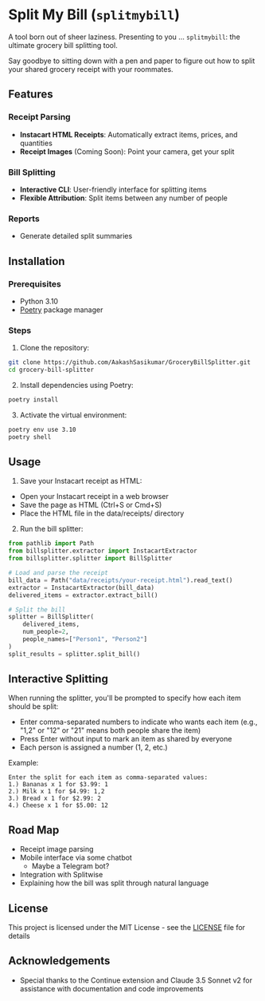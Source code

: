 # Split My Bill (`splitmybill`)

A tool born out of sheer laziness. Presenting to you ... `splitmybill`: the ultimate grocery bill splitting tool.

Say goodbye to sitting down with a pen and paper to figure out how to split your shared grocery receipt with your roommates.

## Features

### Receipt Parsing

- **Instacart HTML Receipts**: Automatically extract items, prices, and quantities
- **Receipt Images** (Coming Soon): Point your camera, get your split

### Bill Splitting

- **Interactive CLI**: User-friendly interface for splitting items
- **Flexible Attribution**: Split items between any number of people

### Reports

- Generate detailed split summaries

## Installation

### Prerequisites

- Python 3.10
- [Poetry](https://python-poetry.org/docs/#installation) package manager

### Steps

1. Clone the repository:

```bash
git clone https://github.com/AakashSasikumar/GroceryBillSplitter.git
cd grocery-bill-splitter
```

2. Install dependencies using Poetry:

```bash
poetry install
```

3. Activate the virtual environment:

```bash
poetry env use 3.10
poetry shell
```

## Usage

1. Save your Instacart receipt as HTML:

- Open your Instacart receipt in a web browser
- Save the page as HTML (Ctrl+S or Cmd+S)
- Place the HTML file in the data/receipts/ directory

2. Run the bill splitter:

```python
from pathlib import Path
from billsplitter.extractor import InstacartExtractor
from billsplitter.splitter import BillSplitter

# Load and parse the receipt
bill_data = Path("data/receipts/your-receipt.html").read_text()
extractor = InstacartExtractor(bill_data)
delivered_items = extractor.extract_bill()

# Split the bill
splitter = BillSplitter(
    delivered_items,
    num_people=2,
    people_names=["Person1", "Person2"]
)
split_results = splitter.split_bill()
```

## Interactive Splitting

When running the splitter, you'll be prompted to specify how each item should be split:

- Enter comma-separated numbers to indicate who wants each item (e.g., "1,2" or "12" or "21" means both people share the item)
- Press Enter without input to mark an item as shared by everyone
- Each person is assigned a number (1, 2, etc.)

Example:

```text
Enter the split for each item as comma-separated values:
1.) Bananas x 1 for $3.99: 1
2.) Milk x 1 for $4.99: 1,2
3.) Bread x 1 for $2.99: 2
4.) Cheese x 1 for $5.00: 12
```

## Road Map

- Receipt image parsing
- Mobile interface via some chatbot
  - Maybe a Telegram bot?
- Integration with Splitwise
- Explaining how the bill was split through natural language

## License

This project is licensed under the MIT License - see the [LICENSE](LICENSE) file for details

## Acknowledgements

- Special thanks to the Continue extension and Claude 3.5 Sonnet v2 for assistance with documentation and code improvements
